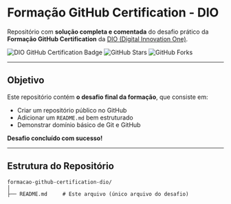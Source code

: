 # Formação GitHub Certification - DIO

Repositório com **solução completa e comentada** do desafio prático da **Formação GitHub Certification** da [DIO (Digital Innovation One)](https://www.dio.me/).

![DIO GitHub Certification Badge](https://img.shields.io/badge/DIO-Formação%20GitHub%20Certification-28a745?style=for-the-badge&logo=github)
![GitHub Stars](https://img.shields.io/github/stars/seu-usuario/formacao-github-certification-dio?style=for-the-badge)
![GitHub Forks](https://img.shields.io/github/forks/seu-usuario/formacao-github-certification-dio?style=for-the-badge)

---

## Objetivo

Este repositório contém **o desafio final da formação**, que consiste em:

- Criar um repositório público no GitHub
- Adicionar um `README.md` bem estruturado
- Demonstrar domínio básico de Git e GitHub

**Desafio concluído com sucesso!**

---

## Estrutura do Repositório

```plaintext
formacao-github-certification-dio/
│
├── README.md     # Este arquivo (único arquivo do desafio)
```

<!-- └── .git/         # Diretório interno do Git (não visível no GitHub)-->
